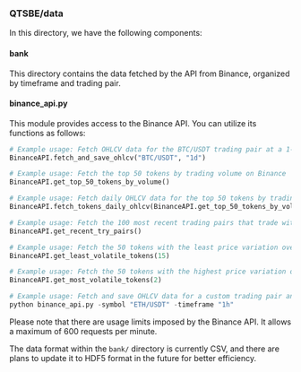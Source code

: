 ### QTSBE/data

In this directory, we have the following components:

#### bank
This directory contains the data fetched by the API from Binance, organized by timeframe and trading pair.

#### binance_api.py
This module provides access to the Binance API. You can utilize its functions as follows:

```python
# Example usage: Fetch OHLCV data for the BTC/USDT trading pair at a 1-day interval and save it to a CSV file
BinanceAPI.fetch_and_save_ohlcv("BTC/USDT", "1d")
```

```python
# Example usage: Fetch the top 50 tokens by trading volume on Binance
BinanceAPI.get_top_50_tokens_by_volume()
```

```python
# Example usage: Fetch daily OHLCV data for the top 50 tokens by trading volume on Binance
BinanceAPI.fetch_tokens_daily_ohlcv(BinanceAPI.get_top_50_tokens_by_volume())
```

```python
# Example usage: Fetch the 100 most recent trading pairs that trade with TRY on Binance
BinanceAPI.get_recent_try_pairs()
```

```python
# Example usage: Fetch the 50 tokens with the least price variation over the past 15 days on Binance
BinanceAPI.get_least_volatile_tokens(15)
```

```python
# Example usage: Fetch the 50 tokens with the highest price variation over the past 2 days on Binance
BinanceAPI.get_most_volatile_tokens(2)
```

```python
# Example usage: Fetch and save OHLCV data for a custom trading pair and timeframe provided as command-line arguments
python binance_api.py -symbol "ETH/USDT" -timeframe "1h"
```

Please note that there are usage limits imposed by the Binance API. It allows a maximum of 600 requests per minute.

The data format within the `bank/` directory is currently CSV, and there are plans to update it to HDF5 format in the future for better efficiency.
